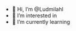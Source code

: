 - 👋 Hi, I’m @Ludmilahl
- 👀 I’m interested in 
- 🌱 I’m currently learning 

<!---
Ludmilahl/Ludmilahl is a ✨ special ✨ repository because its `README.md` (this file) appears on your GitHub profile.
You can click the Preview link to take a look at your changes.
--->

